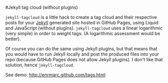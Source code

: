 #Jekyll tag cloud (without plugins)

`jekyll-tagcloud` is a little hack to create a tag cloud and their respective 
posts for your [Jekyll] generated site hosted in GitHub Pages, using Liquid
and JavaScript (without plugins).
`jekyll-tagcloud` uses a linear logarithmic (very simple) in order to weight tags.
(A logarithmic assessment would be better).

Of course you can do the same using Jekyll plugins, but that means that
you would have to run Jekyll locally and post the produced files into your repo
(because GitHub Pages does not allow Jekyll plugins). I don't like that solution, 
hence `jekyll-tagcloud`.

See demo: http://enrmarc.github.com/tags.html  

[Jekyll]: https://github.com/mojombo/jekyll 
